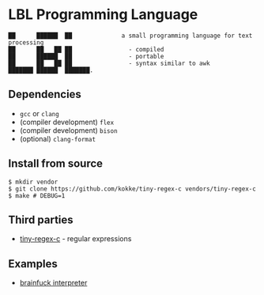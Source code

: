 # LBL Programming Language

```
██      ██████  ██              a small programming language for text processing
██      ██   ██ ██                - compiled
██      ██████  ██                - portable
██      ██   ██ ██                - syntax similar to awk
███████ ██████  ███████.
```

## Dependencies

- `gcc` or `clang`
- (compiler development) `flex`
- (compiler development) `bison`
- (optional) `clang-format`

## Install from source

```
$ mkdir vendor
$ git clone https://github.com/kokke/tiny-regex-c vendors/tiny-regex-c
$ make # DEBUG=1
```

## Third parties

- [tiny-regex-c](https://github.com/kokke/tiny-regex-c) - regular expressions

## Examples

- [brainfuck interpreter](examples/bf.lbl)
